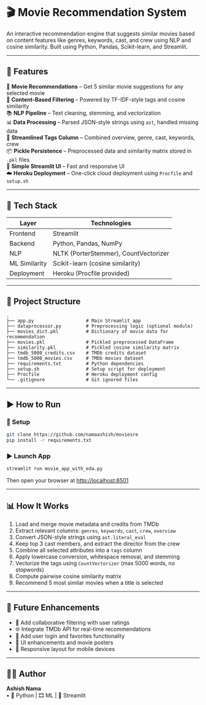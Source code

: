 
# 🎬 Movie Recommendation System  
An interactive recommendation engine that suggests similar movies based on content features like genres, keywords, cast, and crew using NLP and cosine similarity. Built using Python, Pandas, Scikit-learn, and Streamlit.

---

## 🚀 Features  
🍿 **Movie Recommendations** – Get 5 similar movie suggestions for any selected movie  
🧠 **Content-Based Filtering** – Powered by TF-IDF-style tags and cosine similarity  
📚 **NLP Pipeline** – Text cleaning, stemming, and vectorization  
📊 **Data Processing** – Parsed JSON-style strings using `ast`, handled missing data  
🧵 **Streamlined Tags Column** – Combined overview, genre, cast, keywords, crew  
📦 **Pickle Persistence** – Preprocessed data and similarity matrix stored in `.pkl` files  
🎨 **Simple Streamlit UI** – Fast and responsive UI  
☁️ **Heroku Deployment** – One-click cloud deployment using `Procfile` and `setup.sh`


---

## 🧠 Tech Stack  
| Layer         | Technologies                                  |
|---------------|-----------------------------------------------|
| Frontend      | Streamlit                                     |
| Backend       | Python, Pandas, NumPy                         |
| NLP           | NLTK (PorterStemmer), CountVectorizer         |
| ML Similarity | Scikit-learn (cosine similarity)              |
| Deployment    | Heroku (Procfile provided)  |

---

## 📂 Project Structure  
```
.
├── app.py                   # Main Streamlit app
├── dataprocessor.py         # Preprocessing logic (optional module)
├── movies_dict.pkl          # Dictionary of movie data for recommendation
├── movies.pkl               # Pickled preprocessed DataFrame
├── similarity.pkl           # Pickled cosine similarity matrix
├── tmdb_5000_credits.csv    # TMDb credits dataset
├── tmdb_5000_movies.csv     # TMDb movies dataset
├── requirements.txt         # Python dependencies
├── setup.sh                 # Setup script for deployment
├── Procfile                 # Heroku deployment config
└── .gitignore               # Git ignored files
```

---

## ▶️ How to Run  

### 🔧 Setup  
```bash
git clone https://github.com/namaashish/moviesre
pip install -r requirements.txt
```

### ▶️ Launch App  
```bash
streamlit run movie_app_with_eda.py
```
Then open your browser at [http://localhost:8501](http://localhost:8501)

---

## 📊 How It Works  
1. Load and merge movie metadata and credits from TMDb  
2. Extract relevant columns: `genres`, `keywords`, `cast`, `crew`, `overview`  
3. Convert JSON-style strings using `ast.literal_eval`  
4. Keep top 3 cast members, and extract the director from the crew  
5. Combine all selected attributes into a `tags` column  
6. Apply lowercase conversion, whitespace removal, and stemming  
7. Vectorize the tags using `CountVectorizer` (max 5000 words, no stopwords)  
8. Compute pairwise cosine similarity matrix  
9. Recommend 5 most similar movies when a title is selected  

---

## 🔮 Future Enhancements  
- 🎯 Add collaborative filtering with user ratings  
- 🌐 Integrate TMDb API for real-time recommendations  
- 💾 Add user login and favorites functionality  
- 🎨 UI enhancements and movie posters  
- 📱 Responsive layout for mobile devices  

---

## 👨‍💻 Author  
**Ashish Nama**  
 • 🐍 Python | 🎞️ ML | 🎨 Streamlit  




